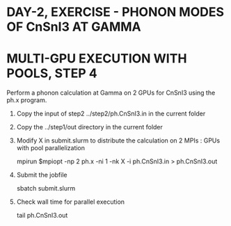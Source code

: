 DAY-2, EXERCISE - PHONON MODES OF CnSnI3 AT GAMMA 
=================================================

# MULTI-GPU EXECUTION WITH POOLS, STEP 4 #
 
Perform a phonon calculation at Gamma on 2 GPUs for CnSnI3 using the ph.x program.

1. Copy the input of step2 ../step2/ph.CnSnI3.in in the current folder

2. Copy the ../step1/out directory in the current folder

3. Modify X in submit.slurm to distribute the calculation on 2 MPIs : GPUs with pool parallelization

	mpirun $mpiopt -np 2 ph.x -ni 1 -nk X -i ph.CnSnI3.in > ph.CnSnI3.out
 
4. Submit the jobfile

	sbatch submit.slurm

5. Check wall time for parallel execution

	tail ph.CnSnI3.out
